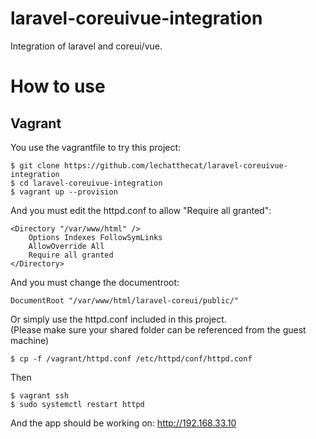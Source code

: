 # laravel-coreuivue-integration
Integration of laravel and coreui/vue.

# How to use
## Vagrant
You use the vagrantfile to try this project:
```
$ git clone https://github.com/lechatthecat/laravel-coreuivue-integration
$ cd laravel-coreuivue-integration
$ vagrant up --provision
```

And you must edit the httpd.conf to allow "Require all granted":
```
<Directory "/var/www/html" />
    Options Indexes FollowSymLinks
    AllowOverride All
    Require all granted
</Directory>
```
And you must change the documentroot:
```
DocumentRoot "/var/www/html/laravel-coreui/public/"
```

Or simply use the httpd.conf included in this project.  
(Please make sure your shared folder can be referenced from the guest machine)
```
$ cp -f /vagrant/httpd.conf /etc/httpd/conf/httpd.conf
```

Then 
```
$ vagrant ssh
$ sudo systemctl restart httpd
```
And the app should be working on: http://192.168.33.10
